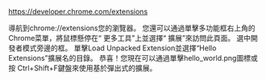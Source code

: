 https://developer.chrome.com/extensions

導航到chrome://extensions您的瀏覽器。
您還可以通過單擊多功能框右上角的Chrome菜單，將鼠標懸停在“ 更多工具”上並選擇“ 擴展”來訪問此頁面。
選中開發者模式旁邊的框。
單擊Load Unpacked Extension並選擇“Hello Extensions”擴展名的目錄。
恭喜！您現在可以通過單擊hello_world.png圖標或按 Ctrl+Shift+F鍵盤來使用基於彈出式的擴展。
